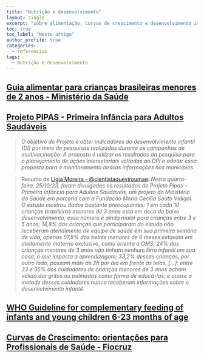 ```yaml
---
title: "Nutrição e desenvolvimento"
layout: single
excerpt: "sobre alimentação, curvas de crescimento e desenvolvimento infantil"
toc: true
toc_label: "Neste artigo"
author_profile: true
categories:
  - referencias
tags:
  - Nutrição e desenvolvimento
---
```


## [Guia alimentar para crianças brasileiras menores de 2 anos - Ministério da Saúde](https://bvsms.saude.gov.br/bvs/publicacoes/guia_alimentar_crianca_brasileira_versao_resumida.pdf)

## [Projeto PIPAS - Primeira Infância para Adultos Saudáveis](https://www.projetopipas.com.br/resumo.asp?id=3&idpage=520)
> *O objetivo do Projeto é obter indicadores do desenvolvimento infantil (DI) por meio de pesquisas realizadas durante as campanhas de multivacinação. A proposta é utilizar os resultados da pesquisa para o planejamento de ações intersetoriais voltadas ao DPI e adotar essa proposta para o monitoramento dessas informações nos municípios.*

> Resumo de [Ligia Moreira - @cientistaqueviroumae](https://www.instagram.com/p/Cy3Bta7gr0g/?img_index=1): *Nesta quarta-feira, 25/10/23, foram divulgados os resultados do Projeto Pipas – Primeira Infância para Adultos Saudáveis, um projeto do Ministério da Saúde em parceria com a Fundação Maria Cecília Souto Vidigal. O estudo mostrou dados bastante preocupantes: 1 em cada 10 crianças brasileiras menores de 3 anos está em risco de baixo desenvolvimento, esse número é ainda maior para crianças entre 3 e 5 anos; 14,8% das crianças que participaram do estudo não receberam atendimento de equipe de saúde em sua primeira semana de vida; apenas 57,8% dos bebês menores de 6 meses estavam em aleitamento materno exclusivo, como orienta a OMS; 24% das crianças menores de 3 anos não tinham nenhum livro infantil em sua casa, o que impacta a aprendizagem; 33,2% dessas crianças, por outro lado, passam mais de 2h por dia em frente às telas. [...]; entre 33 e 35% dos cuidadores de crianças menores de 3 anos acham válido dar gritos ou palmadas como forma de educá-las; e quase a metade desses cuidadores nunca receberam informações sobre o desenvolvimento infantil.*





## [WHO Guideline for complementary feeding of infants and young children 6-23 months of age](https://www.who.int/publications/i/item/9789240081864)

## [Curvas de Crescimento: orientações para Profissionais de Saúde - Fiocruz](https://portaldeboaspraticas.iff.fiocruz.br/atencao-criancacurvas-de-crescimento-orientacoes-para-profissionais-de-saude/)

